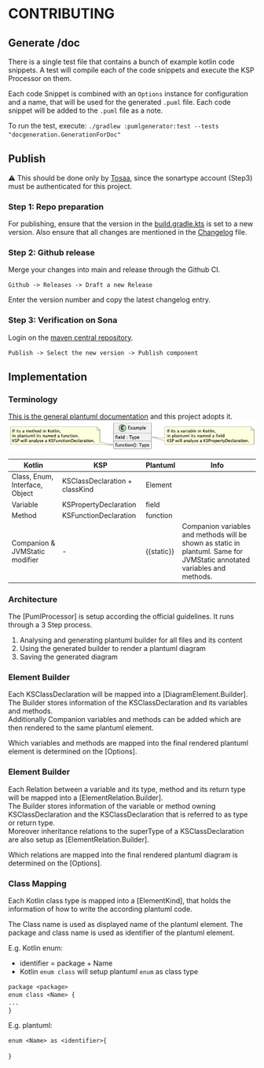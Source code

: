 # CONTRIBUTING

## Generate /doc

There is a single test file that contains a bunch of example kotlin code snippets.
A test will compile each of the code snippets and execute the KSP Processor on them.

Each code Snippet is combined with an `Options` instance for configuration and a name,
that will be used for the generated `.puml` file.
Each code snippet will be added to the `.puml` file as a note.

To run the test, execute:
`./gradlew :pumlgenerator:test --tests "docgeneration.GenerationForDoc"`

## Publish
:warning: This should be done only by [Tosaa](https://github.com/tosaa),
since the sonartype account (Step3) must be authenticated for this project.

### Step 1: Repo preparation
For publishing, ensure that the version in the [build.gradle.kts](./pumlgenerator/build.gradle.kts) is set to a new version.
Also ensure that all changes are mentioned in the [Changelog](CHANGELOG.md) file.

### Step 2: Github release
Merge your changes into main and release through the Github CI.  
```
Github -> Releases -> Draft a new Release
```
  
Enter the version number and copy the latest changelog entry.

### Step 3: Verification on Sona
Login on the [maven central repository](https://central.sonatype.com/).
```
Publish -> Select the new version -> Publish component
```

## Implementation

### Terminology
[This is the general plantuml documentation](https://plantuml.com/guide) and this project adopts it.
![terminology example](doc/contributing/terminology.png)

| Kotlin                         | KSP                            | Plantuml   | Info                                                                                                                     |
|--------------------------------|--------------------------------|------------|--------------------------------------------------------------------------------------------------------------------------|
| Class, Enum, Interface, Object | KSClassDeclaration + classKind | Element    |                                                                                                                          |
| Variable                       | KSPropertyDeclaration          | field      |                                                                                                                          |
| Method                         | KSFunctionDeclaration          | function   |                                                                                                                          |
| Companion & JVMStatic modifier | -                              | {{static}} | Companion variables and methods will be shown as static in plantuml. Same for JVMStatic annotated variables and methods. |

### Architecture

The [PumlProcessor] is setup according the official guidelines.
It runs through a 3 Step process.
1. Analysing and generating plantuml builder for all files and its content
2. Using the generated builder to render a plantuml diagram
3. Saving the generated diagram

### Element Builder
Each KSClassDeclaration will be mapped into a [DiagramElement.Builder].  
The Builder stores information of the KSClassDeclaration and its variables and methods.  
Additionally Companion variables and methods can be added which are then rendered to the same
plantuml element.

Which variables and methods are mapped into the final rendered plantuml element is determined on the [Options].

### Element Builder
Each Relation between a variable and its type, method and its return type will be mapped into a [ElementRelation.Builder].  
The Builder stores information of the variable or method owning KSClassDeclaration and the KSClassDeclaration that is referred to as type or return type.  
Moreover inheritance relations to the superType of a KSClassDeclaration are also setup as [ElementRelation.Builder].

Which relations are mapped into the final rendered plantuml diagram is determined on the [Options].

### Class Mapping
Each Kotlin class type is mapped into a [ElementKind], that holds
the information of how to write the according plantuml code.

The Class name is used as displayed name of the plantuml element.
The package and class name is used as identifier of the plantuml element.

E.g. Kotlin enum:
- identifier = package + Name
- Kotlin `enum class` will setup plantuml `enum` as class type
```
package <package>
enum class <Name> {
...
}
```
E.g. plantuml:
```
enum <Name> as <identifier>{

}
```
